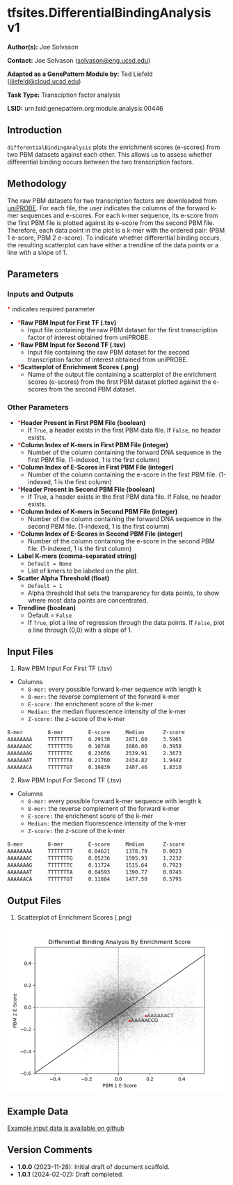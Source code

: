 # tfsites.DifferentialBindingAnalysis v1

**Author(s):** Joe Solvason  

**Contact:** Joe Solvason (solvason@eng.ucsd.edu)

**Adapted as a GenePattern Module by:** Ted Liefeld (jliefeld@cloud.ucsd.edu)

**Task Type:** Transciption factor analysis

**LSID:**  urn:lsid:genepattern.org:module.analysis:00446


## Introduction

`differentialBindingAnalysis` plots the enrichment scores (e-scores) from two PBM datasets against each other. This allows us to assess whether differential binding occurs between the two transcription factors. 


## Methodology

The raw PBM datasets for two transcription factors are downloaded from [uniPROBE](http://the_brain.bwh.harvard.edu/uniprobe/). For each file, the user indicates the columns of the forward k-mer sequences and e-scores. For each k-mer sequence, its e-score from the first PBM file is plotted against its e-score from the second PBM file. Therefore, each data point in the plot is a k-mer with the ordered pair: (PBM 1 e-score, PBM 2 e-score). To indicate whether differential binding occurs, the resulting scatterplot can have either a trendline of the data points or a line with a slope of 1. 

## Parameters

### Inputs and Outputs

<span style="color: red;">*</span> indicates required parameter

- <span style="color: red;">*</span>**Raw PBM Input for First TF (.tsv)**
    - Input file containing the raw PBM dataset for the first transcription factor of interest obtained from uniPROBE.
- <span style="color: red;">*</span>**Raw PBM Input for Second TF (.tsv)**
    - Input file containing the raw PBM dataset for the second transcription factor of interest obtained from uniPROBE.
- <span style="color: red;">*</span>**Scatterplot of Enrichment Scores (.png)**
    - Name of the output file containing a scatterplot of the enrichment scores (e-scores) from the first PBM dataset plotted against the e-scores from the second PBM dataset. 


### Other Parameters
- <span style="color: red;">*</span>**Header Present in First PBM File (boolean)**
    - If `True`, a header exists in the first PBM data file. If `False`, no header exists.
- <span style="color: red;">*</span>**Column Index of K-mers in First PBM File (integer)**
    - Number of the column containing the forward DNA sequence in the first PBM file. (1-indexed, 1 is the first column)
- <span style="color: red;">*</span>**Column Index of E-Scores in First PBM File (integer)**
    - Number of the column containing the e-score in the first PBM file. (1-indexed, 1 is the first column)
- <span style="color: red;">*</span>**Header Present in Second PBM File (boolean)**
    - If True, a header exists in the first PBM data file. If False, no header exists.
- <span style="color: red;">*</span>**Column Index of K-mers in Second PBM File (integer)**
    - Number of the column containing the forward DNA sequence in the second PBM file. (1-indexed, 1 is the first column)
- <span style="color: red;">*</span>**Column Index of E-Scores in Second PBM File (integer)**
    - Number of the column containing the e-score in the second PBM file. (1-indexed, 1 is the first column)
- **Label K-mers (comma-separated string)**
    - `Default = None`
    - List of kmers to be labeled on the plot.
- **Scatter Alpha Threshold (float)**
    - `Default = 1`
    - Alpha threshold that sets the transparency for data points, to show where most data points are concentrated.
- **Trendline (boolean)**
    - Default = `False`
    - If `True`, plot a line of regression through the data points. If `False`, plot a line through (0,0) with a slope of 1. 

## Input Files

1.  Raw PBM Input For First TF (.tsv)
- Columns
  - `8-mer:` every possible forward k-mer sequence with length k
  - `8-mer:` the reverse complement of the forward k-mer
  - `E-score:` the enrichment score of the k-mer
  - `Median:` the median fluorescence intensity of the k-mer
  - `Z-score:` the z-score of the k-mer

```
8-mer        8-mer        E-score     Median      Z-score
AAAAAAAA     TTTTTTTT     0.29130     2871.60     3.5965
AAAAAAAC     TTTTTTTG     0.10748     2086.00     0.3958
AAAAAAAG     TTTTTTTC     0.23656     2539.91     2.3673
AAAAAAAT     TTTTTTTA     0.21760     2434.82     1.9442
AAAAAACA     TTTTTTGT     0.19839     2407.46     1.8310
```

2.  Raw PBM Input For Second TF (.tsv)
- Columns
  - `8-mer:` every possible forward k-mer sequence with length k
  - `8-mer:` the reverse complement of the forward k-mer
  - `E-score:` the enrichment score of the k-mer
  - `Median:` the median fluorescence intensity of the k-mer
  - `Z-score:` the z-score of the k-mer

```
8-mer        8-mer        E-score     Median      Z-score
AAAAAAAA     TTTTTTTT     0.04621     1378.79     0.0023
AAAAAAAC     TTTTTTTG     0.05236     1595.93     1.2232
AAAAAAAG     TTTTTTTC     0.11724     1515.64     0.7923
AAAAAAAT     TTTTTTTA     0.04593     1390.77     0.0745
AAAAAACA     TTTTTTGT     0.11884     1477.50     0.5795
```
       
## Output Files

  1. Scatterplot of Enrichment Scores (.png)

   <img src="./02-output-ets-gata4-diff-analysis.png"/>
    
  
## Example Data

[Example input data is available on github](https://github.com/genepattern/tfsites.annotateTfSites/data)
    
    
## Version Comments

- **1.0.0** (2023-11-28): Initial draft of document scaffold.
- **1.0.1** (2024-02-02): Draft completed.
